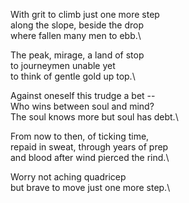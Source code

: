 With grit to climb just one more step\
along the slope, beside the drop\
where fallen many men to ebb.\

The peak, mirage, a land of stop\
to journeymen unable yet\
to think of gentle gold up top.\

Against oneself this trudge a bet --\
Who wins between soul and mind?\
The soul knows more but soul has debt.\

From now to then, of ticking time,\
repaid in sweat, through years of prep\
and blood after wind pierced the rind.\

Worry not aching quadricep\
but brave to move just one more step.\